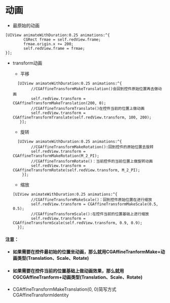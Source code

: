 # 动画

* 最原始的动画

```
[UIView animateWithDuration:0.25 animations:^{
        CGRect frmae = self.redView.frame;
        frmae.origin.x += 200;
        self.redView.frame = frmae;
}];
```

* transform动画

  * 平移

  ```
    [UIView animateWithDuration:0.25 animations:^{
          //CGAffineTransformMakeTranslation()会回到控件原始位置再去做动画
          self.redView.transform = CGAffineTransformMakeTranslation(200, 0);
          //CGAffineTransformTranslate()在控件当前的位置上做动画
          self.redView.transform = CGAffineTransformTranslate(self.redView.transform, 100, 200);
     }];
  ```

  * 旋转

  ```
    [UIView animateWithDuration:0.25 animations:^{
          //CGAffineTransformMakeRotation():回到控件的原始位置去旋转
          self.redView.transform = CGAffineTransformMakeRotation(M_2_PI);
          //CGAffineTransformRotate()：当前控件的当前位置上做旋转动画
          self.redView.transform = CGAffineTransformRotate(self.redView.transform, M_2_PI);
      }];
  ```

  * 缩放

  ```
  [UIView animateWithDuration:0.25 animations:^{
          //CGAffineTransformMakeScale()：回到控件原始位置在进行缩放
          self.redView.transform = CGAffineTransformMakeScale(0.5, 0.5);
          //CGAffineTransformScale():在控件当前的位置基础上进行缩放
          self.redView.transform = CGAffineTransformScale(self.redView.transform, 0.9, 0.9);
    }];
  ```

#### 注意：

* #### 如果需要在控件最初始的位置坐动画，那么就用CGAffineTranformMake+动画类型\(Translation、Scale、Rotate\)
* #### 如果需要在控件当前的位置基础上做动画效果，那么就用CGCGAffineTranform+动画类型\(Translation、Scale、Rotate\)
* CGAffineTransformMakeTranslation\(0, 0\)简写方式CGAffineTransformIdentity

#### 



